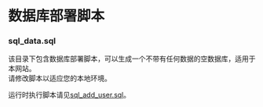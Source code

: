 # 数据库部署脚本
### sql_data.sql

该目录下包含数据库部署脚本，可以生成一个不带有任何数据的空数据库，适用于本网站。  
请修改脚本以适应您的本地环境。

运行时执行脚本请见[sql_add_user.sql](https://github.com/kjx52/EAR_v3/blob/main/src/SQL/sql_add_user.sql)。
